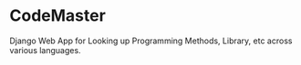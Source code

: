 # CodeMaster
Django Web App for Looking up Programming Methods, Library, etc across various languages.
